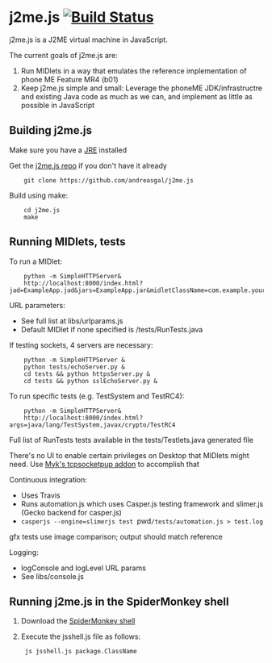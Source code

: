 # j2me.js [![Build Status](https://travis-ci.org/andreasgal/j2me.js.svg)](https://travis-ci.org/andreasgal/j2me.js)

j2me.js is a J2ME virtual machine in JavaScript.

The current goals of j2me.js are:

1. Run MIDlets in a way that emulates the reference implementation of phone ME Feature MR4 (b01)
1. Keep j2me.js simple and small: Leverage the phoneME JDK/infrastructre and existing Java code as much as we can, and implement as little as possible in JavaScript

## Building j2me.js
Make sure you have a [JRE](http://www.oracle.com/technetwork/java/javase/downloads/jre7-downloads-1880261.html) installed

Get the [j2me.js repo](https://github.com/andreasgal/j2me.js) if you don't have it already

        git clone https://github.com/andreasgal/j2me.js

Build using make:

        cd j2me.js
        make

## Running MIDlets, tests
To run a MIDlet:

        python -m SimpleHTTPServer&
        http://localhost:8000/index.html?jad=ExampleApp.jad&jars=ExampleApp.jar&midletClassName=com.example.yourClassNameHere

URL parameters:

* See full list at libs/urlparams.js
* Default MIDlet if none specified is /tests/RunTests.java

If testing sockets, 4 servers are necessary:

        python -m SimpleHTTPServer &
        python tests/echoServer.py &
        cd tests && python httpsServer.py &
        cd tests && python sslEchoServer.py &

To run specific tests (e.g. TestSystem and TestRC4):

        python -m SimpleHTTPServer&
        http://localhost:8000/index.html?args=java/lang/TestSystem,javax/crypto/TestRC4

Full list of RunTests tests available in the tests/Testlets.java generated file

There's no UI to enable certain privileges on Desktop that MIDlets might need. Use [Myk's tcpsocketpup addon](https://github.com/mykmelez/tcpsocketpup) to accomplish that

Continuous integration:

* Uses Travis
* Runs automation.js which uses Casper.js testing framework and slimer.js (Gecko backend for casper.js)
* `casperjs --engine=slimerjs test `pwd`/tests/automation.js > test.log`

gfx tests use image comparison; output should match reference

Logging:

* logConsole and logLevel URL params
* See libs/console.js


## Running j2me.js in the SpiderMonkey shell

1. Download the [SpiderMonkey shell](https://developer.mozilla.org/en-US/docs/Mozilla/Projects/SpiderMonkey/Introduction_to_the_JavaScript_shell)
1. Execute the jsshell.js file as follows:

        js jsshell.js package.ClassName
